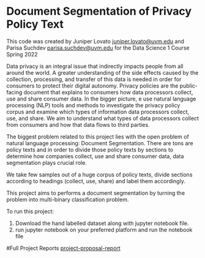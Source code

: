# Document Segmentation of Privacy Policy Text

This code was created by Juniper Lovato juniper.lovato@uvm.edu and Parisa Suchdev parisa.suchdev@uvm.edu for the Data Science 1 Course Spring 2022

Data privacy is an integral issue that indirectly impacts people from all around the world. A greater understanding of the side effects
caused by the collection, processing, and transfer of this data is needed in order for consumers to protect their digital autonomy.
Privacy policies are the public-facing document that explains to consumers how data processors collect, use and share consumer data.
In the bigger picture, e use natural language processing (NLP) tools and methods to investigate the privacy policy corpus and examine
which types of information data processors collect, use, and share. We aim to understand what types of data processors collect from
consumers and how that data flows to third parties. 

The biggest problem related to this project lies with the open problem of natural language processing: Document Segmentation. There are tons are policy texts and in order to divide those policy texts by sections to determine how companies collect, use and share consumer data, data segmentation plays crucial role.

We take few samples out of a huge corpus of policy texts, divide sections according to headings (collect, use, share) and label them accordingly.

This project aims to performs a document segmentation by turning the problem into multi-binary classification problem.

To run this project:
1. Download the hand labelled dataset along with jupyter notebook file.
2. run jupyter notebook on your preferred platform and run the notebook file

#Full Project Reports
[project-proposal-report](https://drive.google.com/drive/folders/1XHUVfsvXF1vBLYXoQZOXy4dM-zpZiFKR)
